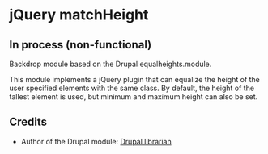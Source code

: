 # jQuery matchHeight

## In process (non-functional)

Backdrop module based on the Drupal equalheights.module.

This module implements a jQuery plugin that can equalize the height of the
user specified elements with the same class.
By default, the height of the tallest element is used, but minimum and
maximum height can also be set.

## Credits
 - Author of the Drupal module: [Drupal librarian](transgarret@gmail.com)